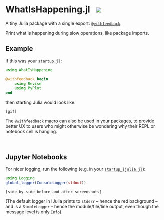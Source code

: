 # WhatIsHappening.jl &nbsp; [![](https://img.shields.io/badge/📕_Documentation-blue)](link_to_docs)

A tiny Julia package with a single export: [`@withfeedback`](docs_deeplink).

Print what is happening during slow operations, like package imports.


## Example

If this was your `startup.jl`:
```julia
using WhatIsHappening

@withfeedback begin
    using Revise
    using PyPlot
end
```
then starting Julia would look like:

`[gif]`

The `@withfeedback` macro can also be used in your packages, to provide better UX to users who might otherwise be wondering why their REPL or notebook cell is hanging.


<br>

## Jupyter Notebooks
<!-- to be moved to docs -->

For nicer logging, run the following (e.g. in your [`startup_ijulia.jl`](https://julialang.github.io/IJulia.jl/stable/manual/usage/#Customizing-your-IJulia-environment)):
```julia
using Logging
global_logger(ConsoleLogger(stdout))
```

`[side-by-side before and after screenshots]`

(The default logger in IJulia prints to `stderr` – hence the red background – and is a `SimpleLogger` – hence the module/file/line output, even though the message level is only `Info`).
